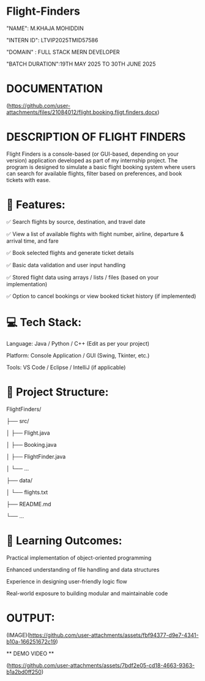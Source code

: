 # Flight-Finders

"NAME": M.KHAJA MOHIDDIN

"INTERN ID":  LTVIP2025TMID57586

"DOMAIN" : FULL STACK MERN DEVELOPER

"BATCH DURATION":19TH MAY  2025 TO 30TH JUNE 2025

# DOCUMENTATION

(https://github.com/user-attachments/files/21084012/flight.booking.fligt.finders.docx)


# DESCRIPTION OF FLIGHT FINDERS

Flight Finders is a console-based (or GUI-based, depending on your version) application developed as part of my internship project. The program is designed to simulate a basic flight booking system where users can search for available flights, filter based on preferences, and book tickets with ease.

# 🔧 Features:
✅ Search flights by source, destination, and travel date

✅ View a list of available flights with flight number, airline, departure & arrival time, and fare

✅ Book selected flights and generate ticket details

✅ Basic data validation and user input handling

✅ Stored flight data using arrays / lists / files (based on your implementation)

✅ Option to cancel bookings or view booked ticket history (if implemented)


# 💻 Tech Stack:
Language: Java / Python / C++ (Edit as per your project)

Platform: Console Application / GUI (Swing, Tkinter, etc.)

Tools: VS Code / Eclipse / IntelliJ (if applicable)

# 📂 Project Structure:

FlightFinders/

├── src/

│   ├── Flight.java

│   ├── Booking.java

│   ├── FlightFinder.java

│   └── ...

├── data/

│   └── flights.txt

├── README.md

└── ...

# 📌 Learning Outcomes:

Practical implementation of object-oriented programming

Enhanced understanding of file handling and data structures

Experience in designing user-friendly logic flow

Real-world exposure to building modular and maintainable code

# OUTPUT:

(IMAGE)(https://github.com/user-attachments/assets/fbf94377-d9e7-4341-b10a-166251672c19)

** DEMO VIDEO **

(https://github.com/user-attachments/assets/7bdf2e05-cd18-4663-9363-b1a2bd0ff250)




